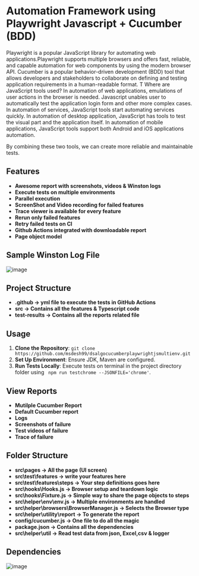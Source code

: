 # Automation Framework using Playwright Javascript + Cucumber (BDD)
Playwright is a popular JavaScript library for automating web applications.Playwright supports multiple browsers and offers fast, reliable, 
and capable automation for web components by using the modern browser API.
Cucumber is a popular behavior-driven development (BDD) tool that allows developers and stakeholders to 
collaborate on defining and testing application requirements in a human-readable format. T
Where are JavaScript tools used?
In automation of web applications, emulations of user actions in the browser is needed. Javascript unables user to automatically test the application login form and other more complex cases. 
In automation of services, JavaScript tools start automating services quickly. 
In automation of desktop application, JavaScript has tools to test the visual part and the application itself. 
In automation of mobile applications, JavaScript tools support both Android and iOS applications automation. 

By combining these two tools, we can create more reliable and maintainable tests.

## Features
- **Awesome report with screenshots, videos & Winston logs**
- **Execute tests on multiple environments**
- **Parallel execution**
- **ScreenShot and Video recording for failed features**
- **Trace viewer is available for every feature**
- **Rerun only failed features**
- **Retry failed tests on CI**
- **Github Actions integrated with downloadable report**
- **Page object model**

## Sample Winston Log File
![image](https://github.com/msdesh99/dsalgocucumberplaywrightjsmultienv/assets/131903278/8bd183e7-f6f5-4b61-b740-a8f80f17462f)

## Project Structure
- **.github -> yml file to execute the tests in GitHub Actions**
- **src -> Contains all the features & Typescript code**
- **test-results -> Contains all the reports related file**
  
## Usage
1. **Clone the Repository**: `git clone https://github.com/msdesh99/dsalgocucumberplaywrightjsmultienv.git`
2. **Set Up Environment**: Ensure JDK, Maven are configured.
3. **Run Tests Locally**: Execute tests on terminal in the project directory folder using ` npm run testchrome --JSONFILE='chrome'`.
   
## View Reports
- **Mutilple Cucumber Report**
- **Default Cucumber report**
- **Logs**
- **Screenshots of failure**
- **Test videos of failure**
- **Trace of failure**
  
## Folder Structure
- **src\pages -> All the page (UI screen)**
- **src\test\features -> write your features here**
- **src\test\features\steps -> Your step definitions goes here**
- **src\hooks\Hooks.js -> Browser setup and teardown logic**
- **src\hooks\Fixture.js -> Simple way to share the page objects to steps**
- **src\helper\env\env.js -> Multiple environments are handled**
- **src\helper\browsers\BrowserManager.js -> Selects the Browser type**
- **src\helper\utility\report -> To generate the report**
- **config/cucumber.js -> One file to do all the magic**
- **package.json -> Contains all the dependencies**
- **src\helper\util -> Read test data from json, Excel,csv & logger**
## Dependencies
![image](https://github.com/msdesh99/dsalgocucumberplaywrightjsmultienv/assets/131903278/be8d1272-a3c6-450b-bd11-0dfa79fb36ab)
